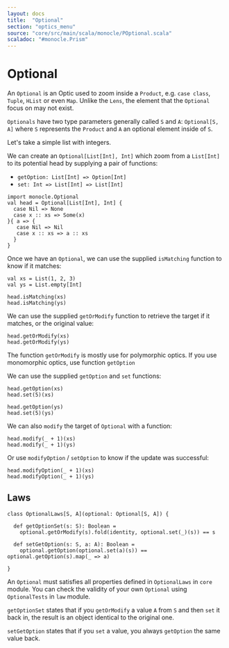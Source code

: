 ```yaml
---
layout: docs
title:  "Optional"
section: "optics_menu"
source: "core/src/main/scala/monocle/POptional.scala"
scaladoc: "#monocle.Prism"
---
```

# Optional

An `Optional` is an Optic used to zoom inside a `Product`, e.g. `case class`, `Tuple`, `HList` or even `Map`.
Unlike the `Lens`, the element that the `Optional` focus on may not exist.

`Optionals` have two type parameters generally called `S` and `A`: `Optional[S, A]` where `S` represents the `Product` and `A` an optional element inside of `S`.

Let's take a simple list with integers.

We can create an `Optional[List[Int], Int]` which zoom from a `List[Int]` to its potential head by supplying a pair of functions:

*   `getOption: List[Int] => Option[Int]`
*   `set: Int => List[Int] => List[Int]`

```tut:silent
import monocle.Optional
val head = Optional[List[Int], Int] {
  case Nil => None
  case x :: xs => Some(x)
}{ a => {
   case Nil => Nil
   case x :: xs => a :: xs
  }
}
```

Once we have an `Optional`, we can use the supplied `isMatching` function to know if it matches:

```tut:silent
val xs = List(1, 2, 3)
val ys = List.empty[Int]
```

```tut:book
head.isMatching(xs)
head.isMatching(ys)
```

We can use the supplied `getOrModify` function to retrieve the target if it matches, or the original value:

```tut:book
head.getOrModify(xs)
head.getOrModify(ys)
```

The function `getOrModify` is mostly use for polymorphic optics.
If you use monomorphic optics, use function `getOption`

We can use the supplied `getOption` and `set` functions:

```tut:book
head.getOption(xs)
head.set(5)(xs)

head.getOption(ys)
head.set(5)(ys)
```

We can also `modify` the target of `Optional` with a function:

```tut:book
head.modify(_ + 1)(xs)
head.modify(_ + 1)(ys)
```

Or use `modifyOption` / `setOption` to know if the update was successful:

```tut:book
head.modifyOption(_ + 1)(xs)
head.modifyOption(_ + 1)(ys)
```

## Laws

```tut:silent
class OptionalLaws[S, A](optional: Optional[S, A]) {

  def getOptionSet(s: S): Boolean =
    optional.getOrModify(s).fold(identity, optional.set(_)(s)) == s

  def setGetOption(s: S, a: A): Boolean =
    optional.getOption(optional.set(a)(s)) == optional.getOption(s).map(_ => a)

}
```

An `Optional` must satisfies all properties defined in `OptionalLaws` in `core` module.
You can check the validity of your own `Optional` using `OptionalTests` in `law` module.

`getOptionSet` states that if you `getOrModify` a value `A` from `S` and then `set` it back in, the result is an object identical to the original one.

`setGetOption` states that if you `set` a value, you always `getOption` the same value back.
